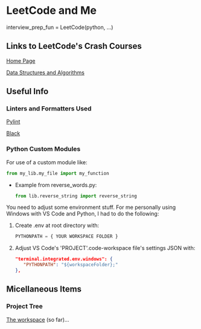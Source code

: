 # LeetCode and Me

interview_prep_fun = LeetCode(python, ...)

## Links to LeetCode's Crash Courses

[Home Page](https://leetcode.com/explore/)

[Data Structures and Algorithms](https://leetcode.com/explore/interview/card/leetcodes-interview-crash-course-data-structures-and-algorithms/)

## Useful Info

### Linters and Formatters Used

[Pylint](https://github.com/pylint-dev/pylint)

[Black](https://github.com/psf/black)

### Python Custom Modules

For use of a custom module like:
```python 
from my_lib.my_file import my_function
```

 - Example from reverse_words.py: 
   ```python 
   from lib.reverse_string import reverse_string
   ```

You need to adjust some environment stuff.  For me personally using Windows with VS Code and Python, I had
to do the following:

   1. Create .env at root directory with:
      ```python
      PYTHONPATH = { YOUR WORKSPACE FOLDER }
      ```

   2. Adjust VS Code's 'PROJECT'.code-workspace file's settings JSON with:
      ```json
      "terminal.integrated.env.windows": {
         "PYTHONPATH": "${workspaceFolder};"
      },
      ```

## Micellaneous Items

### Project Tree

[The workspace](project_tree.md) (so far)...
